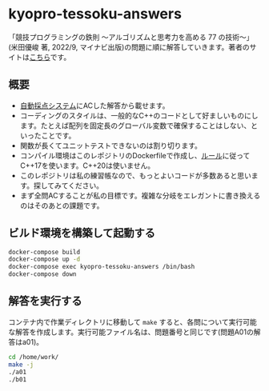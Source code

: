 # kyopro-tessoku-answers

「競技プログラミングの鉄則 ～アルゴリズムと思考力を高める 77 の技術～」(米田優峻 著, 2022/9, マイナビ出版)の問題に順に解答していきます。著者のサイトは[こちら](https://github.com/E869120/kyopro-tessoku)です。

## 概要

- [自動採点システム](https://atcoder.jp/contests/tessoku-book)にACした解答から載せます。
- コーディングのスタイルは、一般的なC++のコードとして好ましいものにします。たとえば配列を固定長のグローバル変数で確保することはしない、といったことです。
- 関数が長くてユニットテストできないのは割り切ります。
- コンパイル環境はこのレポジトリのDockerfileで作成し、[ルール](https://atcoder.jp/contests/APG4b/rules?lang=ja)に従ってC++17を使います。C++20は使いません。
- このレポジトリは私の練習帳なので、もっとよいコードが多数あると思います。探してみてください。
- まず全問ACすることが私の目標です。複雑な分岐をエレガントに書き換えるのはそのあとの課題です。

## ビルド環境を構築して起動する

```bash
docker-compose build
docker-compose up -d
docker-compose exec kyopro-tessoku-answers /bin/bash
docker-compose down
```

## 解答を実行する

コンテナ内で作業ディレクトリに移動して `make` すると、各問について実行可能な解答を作成します。実行可能ファイル名は、問題番号と同じです(問題A01の解答はa01)。

```bash
cd /home/work/
make -j
./a01
./b01
```
